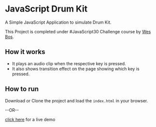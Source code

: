 # JavaScript Drum Kit


A Simple JavaScript Application to simulate Drum Kit.

This Project is completed under #JavaScript30 Challenge course by [Wes Bos](https://github.com/wesbos).

## How it works

* It plays an audio clip when the respective key is pressed.
* It also shows transition effect on the page showing which key is pressed.

## How to run

Download or Clone the project and load the `index.html` in your browser.

--OR--

[click here](https://codecrook.github.io/JavaScriptDrumKit) for a live demo
